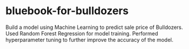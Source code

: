 # bluebook-for-bulldozers
Build a model using Machine Learning to predict sale price of Bulldozers.
Used Random Forest Regression for model training.
Performed hyperparameter tuning to further improve the accuracy of the model.
